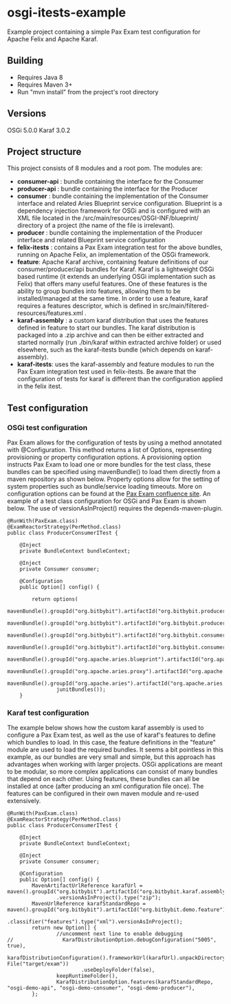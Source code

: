 # osgi-itests-example
Example project containing a simple Pax Exam test configuration for Apache Felix and Apache Karaf.

## Building
  * Requires Java 8
  * Requires Maven 3+
  * Run "mvn install" from the project's root directory

## Versions
OSGi 5.0.0
Karaf 3.0.2

## Project structure

This project consists of 8 modules and a root pom. The modules are:
* **consumer-api** : bundle containing the interface for the Consumer
* **producer-api** : bundle containing the interface for the Producer
* **consumer** : bundle containing the implementation of the Consumer interface and related Aries Blueprint service configuration. Blueprint is a dependency injection framework for OSGi and is configured with an XML file located in the /src/main/resources/OSGI-INF/blueprint/ directory of a project (the name of the file is irrelevant). 
* **producer** : bundle containing the implementation of the Producer interface and related Blueprint service configuration
* **felix-itests** : contains a Pax Exam integration test for the above bundles, running on Apache Felix, an implementation of the OSGi framework.
* **feature**: Apache Karaf archive, containing feature definitions of our consumer/producer/api bundles for Karaf. Karaf is a lightweight OSGi based runtime (it extends an underlying OSGi implementation such as Felix) that offers many useful features. One of these features is the ability to group bundles into features, allowing them to be installed/managed at the same time. In order to use a feature, karaf requires a features descriptor, which is defined in src/main/filtered-resources/features.xml .
* **karaf-assembly** : a custom karaf distribution that uses the features defined in feature to start our bundles. The karaf distribution is packaged into a .zip archive and can then be either extracted and started normally (run ./bin/karaf within extracted archive folder) or used elsewhere, such as the karaf-itests bundle (which depends on karaf-assembly).
* **karaf-itests**: uses the karaf-assembly and feature modules to run the Pax Exam integration test used in felix-itests. Be aware that the configuration of tests for karaf is different than the configuration applied in the felix itest. 

## Test configuration

### OSGi test configuration

Pax Exam allows for the configuration of tests by using a method annotated with @Configuration. This method returns a list of Options, representing provisioning or property configuration options. A provisioning option instructs Pax Exam to load one or more bundles for the test class, these bundles can be specified using mavenBundle() to load them directly from a maven repository as shown below. Property options allow for the setting of system properties such as bundle/service loading timeouts. More on configuration options can be found at the [Pax Exam confluence site](https://ops4j1.jira.com/wiki/display/PAXEXAM4/Configuration+Options). An example of a test class configuration for OSGi and Pax Exam is shown below. The use of versionAsInProject() requires the depends-maven-plugin.

```
@RunWith(PaxExam.class)
@ExamReactorStrategy(PerMethod.class)
public class ProducerConsumerITest {

    @Inject
    private BundleContext bundleContext;

    @Inject
    private Consumer consumer;

    @Configuration
    public Option[] config() {

        return options(
                mavenBundle().groupId("org.bitbybit").artifactId("org.bitbybit.producer.api").versionAsInProject(),
                mavenBundle().groupId("org.bitbybit").artifactId("org.bitbybit.producer.impl").versionAsInProject(),
                mavenBundle().groupId("org.bitbybit").artifactId("org.bitbybit.consumer.api").versionAsInProject(),
                mavenBundle().groupId("org.bitbybit").artifactId("org.bitbybit.consumer.impl").versionAsInProject(),
                mavenBundle().groupId("org.apache.aries.blueprint").artifactId("org.apache.aries.blueprint"),
                mavenBundle().groupId("org.apache.aries.proxy").artifactId("org.apache.aries.proxy"),
                mavenBundle().groupId("org.apache.aries").artifactId("org.apache.aries.util"),
                junitBundles());
    }
```

### Karaf test configuration

The example below shows how the custom karaf assembly is used to configure a Pax Exam test, as well as the use of karaf's features to define which bundles to load. In this case, the feature definitions in the "feature" module are used to load the required bundles. It seems a bit pointless in this example, as our bundles are very small and simple, but this approach has advantages when working with larger projects. OSGi applications are meant to be modular, so more complex applications can consist of many bundles that depend on each other. Using features, these bundles can all be installed at once (after producing an xml configuration file once). The features can be configured in their own maven module and re-used extensively.

```
@RunWith(PaxExam.class)
@ExamReactorStrategy(PerMethod.class)
public class ProducerConsumerITest {

    @Inject
    private BundleContext bundleContext;

    @Inject
    private Consumer consumer;

    @Configuration
    public Option[] config() {
        MavenArtifactUrlReference karafUrl = maven().groupId("org.bitbybit").artifactId("org.bitbybit.karaf.assembly")
                .versionAsInProject().type("zip");
        MavenUrlReference karafStandardRepo = maven().groupId("org.bitbybit").artifactId("org.bitbybit.demo.feature")
                .classifier("features").type("xml").versionAsInProject();
        return new Option[] {
                //uncomment next line to enable debugging
//                KarafDistributionOption.debugConfiguration("5005", true),
                karafDistributionConfiguration().frameworkUrl(karafUrl).unpackDirectory(new File("target/exam"))
                        .useDeployFolder(false),
                keepRuntimeFolder(),
                KarafDistributionOption.features(karafStandardRepo, "osgi-demo-api", "osgi-demo-consumer", "osgi-demo-producer"),
        };
```
